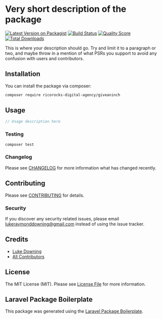 # Very short description of the package

[![Latest Version on Packagist](https://img.shields.io/packagist/v/ricorocks-digital-agency/giveaninch.svg?style=flat-square)](https://packagist.org/packages/ricorocks-digital-agency/giveaninch)
[![Build Status](https://img.shields.io/travis/ricorocks-digital-agency/giveaninch/master.svg?style=flat-square)](https://travis-ci.org/ricorocks-digital-agency/giveaninch)
[![Quality Score](https://img.shields.io/scrutinizer/g/ricorocks-digital-agency/giveaninch.svg?style=flat-square)](https://scrutinizer-ci.com/g/ricorocks-digital-agency/giveaninch)
[![Total Downloads](https://img.shields.io/packagist/dt/ricorocks-digital-agency/giveaninch.svg?style=flat-square)](https://packagist.org/packages/ricorocks-digital-agency/giveaninch)

This is where your description should go. Try and limit it to a paragraph or two, and maybe throw in a mention of what PSRs you support to avoid any confusion with users and contributors.

## Installation

You can install the package via composer:

```bash
composer require ricorocks-digital-agency/giveaninch
```

## Usage

``` php
// Usage description here
```

### Testing

``` bash
composer test
```

### Changelog

Please see [CHANGELOG](CHANGELOG.md) for more information what has changed recently.

## Contributing

Please see [CONTRIBUTING](CONTRIBUTING.md) for details.

### Security

If you discover any security related issues, please email lukeraymonddowning@gmail.com instead of using the issue tracker.

## Credits

- [Luke Downing](https://github.com/ricorocks-digital-agency)
- [All Contributors](../../contributors)

## License

The MIT License (MIT). Please see [License File](LICENSE.md) for more information.

## Laravel Package Boilerplate

This package was generated using the [Laravel Package Boilerplate](https://laravelpackageboilerplate.com).